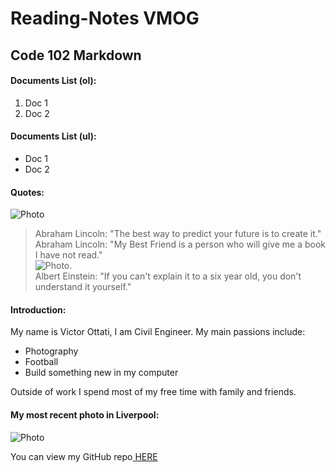 # Reading-Notes VMOG
## Code 102 Markdown

#### Documents List (ol):
1. Doc 1
2. Doc 2

#### Documents List (ul):
* Doc 1
* Doc 2

#### Quotes:
![Photo](https://res.cloudinary.com/vmog/image/upload/v1675607701/authors/rvnzjs6cvuml2dmrpcpp.jpg)
> Abraham Lincoln: "The best way to predict your future is to create it."  
> Abraham Lincoln: "My Best Friend is a person who will give me a book I have not read."  
![Photo](https://res.cloudinary.com/vmog/image/upload/v1675611723/authors/akzd0xkngjlxfsczr8wl.jpg).  
> Albert Einstein: "If you can't explain it to a six year old, you don't understand it yourself."

#### Introduction:
My name is Victor Ottati, I am Civil Engineer.
My main passions include:
- Photography
- Football
- Build something new in my computer 

Outside of work I spend most of my free time with family and friends.

#### My most recent photo in Liverpool:
![Photo](https://res.cloudinary.com/vmog/image/upload/v1675703840/photos/cjmfib5jvtq3qo8x6vne.jpg)

You can view my GitHub repo[ HERE](https://github.com/VMO2020/Reading-notes/)
